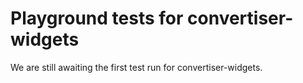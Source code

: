 # Playground tests for convertiser-widgets
We are still awaiting the first test run for convertiser-widgets.

